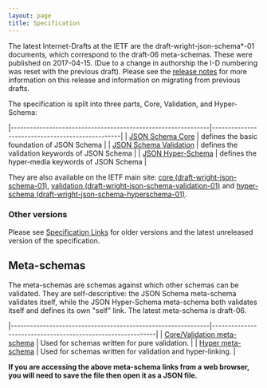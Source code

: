 ```yaml
---
layout: page
title: Specification
---
```


The latest Internet-Drafts at the IETF are the draft-wright-json-schema\*-01 documents, which correspond to the draft-06 meta-schemas. These were published on 2017-04-15. (Due to a change in authorship the I-D numbering was reset with the previous draft).  Please see the [release notes](draft-06/README.md) for more information on this release and information on migrating from previous drafts.

The specification is split into three parts, Core, Validation, and Hyper-Schema:

|--------------------------------------------------------------|-------------------------------------------------|
| [JSON Schema Core](latest/json-schema-core.html)             | defines the basic foundation of JSON Schema     |
| [JSON Schema Validation](latest/json-schema-validation.html) | defines the validation keywords of JSON Schema  |
| [JSON Hyper-Schema](latest/json-schema-hypermedia.html)      | defines the hyper-media keywords of JSON Schema |

They are also available on the IETF main site: [core (draft-wright-json-schema-01)](http://tools.ietf.org/html/draft-wright-json-schema-01), [validation (draft-wright-json-schema-validation-01)](http://tools.ietf.org/html/draft-wright-json-schema-validation-01) and [hyper-schema (draft-wright-json-schema-hyperschema-01)](http://tools.ietf.org/html/draft-wright-json-schema-hyperschema-01).

### Other versions

Please see [Specification Links](specification-links.md) for older versions and the latest unreleased version of the specification.

Meta-schemas
------------

The meta-schemas are schemas against which other schemas can be validated. They are self-descriptive: the JSON Schema meta-schema validates itself, while the JSON Hyper-Schema meta-schema both validates itself and defines its own "self" link.
The latest meta-schema is draft-06.

|--------------------------------------------------------------|------------------------------------------------------------|
| [Core/Validation meta-schema](http://json-schema.org/schema) | Used for schemas written for pure validation.              |
| [Hyper meta-schema](http://json-schema.org/hyper-schema)     | Used for schemas written for validation and hyper-linking. |

**If you are accessing the above meta-schema links from a web browser, you will need to save the file then open it as a JSON file.**